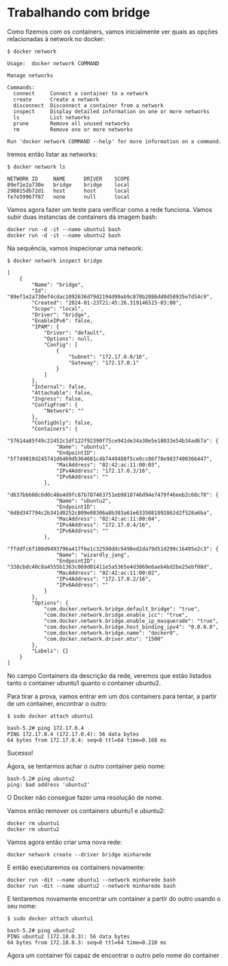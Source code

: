 # Trabalhando com bridge

Como fizemos com os containers, vamos inicialmente ver quais as opções relacionadas à network no docker:
```
$ docker network

Usage:  docker network COMMAND

Manage networks

Commands:
  connect     Connect a container to a network
  create      Create a network
  disconnect  Disconnect a container from a network
  inspect     Display detailed information on one or more networks
  ls          List networks
  prune       Remove all unused networks
  rm          Remove one or more networks

Run 'docker network COMMAND --help' for more information on a command.
```
Iremos então listar as networks:
```
$ docker network ls

NETWORK ID     NAME      DRIVER    SCOPE
89ef1e2a730e   bridge    bridge    local
290815db72d1   host      host      local
fe7e59967f87   none      null      local
```
Vamos agora fazer um teste para verificar como a rede funciona. Vamos subir duas instancias de containers da imagem bash:
```
docker run -d -it --name ubuntu1 bash
docker run -d -it --name ubuntu2 bash
```
Na sequência, vamos inspecionar uma network:
```
$ docker network inspect bridge

[
    {
        "Name": "bridge",
        "Id": "89ef1e2a730ef4cdac1092636d79d2194d99ab9c878b2086dd0d58935e7d54c9",
        "Created": "2024-01-23T21:45:26.319146515-03:00",
        "Scope": "local",
        "Driver": "bridge",
        "EnableIPv6": false,
        "IPAM": {
            "Driver": "default",
            "Options": null,
            "Config": [
                {
                    "Subnet": "172.17.0.0/16",
                    "Gateway": "172.17.0.1"
                }
            ]
        },
        "Internal": false,
        "Attachable": false,
        "Ingress": false,
        "ConfigFrom": {
            "Network": ""
        },
        "ConfigOnly": false,
        "Containers": {
            "57614a85f49c22452c1df122f92390f75ce941de34a30e5e18033e54b34ad67a": {
                "Name": "ubuntu1",
                "EndpointID": "5f749010d245741d6469db364681c4b7449488f5ce0cc86f78e9837400366447",
                "MacAddress": "02:42:ac:11:00:03",
                "IPv4Address": "172.17.0.3/16",
                "IPv6Address": ""
            },
            "d637bb608c6d0c48e4d9fc87b787463751eb9810746d94e7479f46eeb2c68c78": {
                "Name": "ubuntu2",
                "EndpointID": "6d8d347794c2b341d0252c809e08306a8b383a61e6335081892862d2f528a6ba",
                "MacAddress": "02:42:ac:11:00:04",
                "IPv4Address": "172.17.0.4/16",
                "IPv6Address": ""
            },
            "ffddfc6f100d9493796a417f6e1c32590ddc9498ed2da79d51d299c16495e2c3": {
                "Name": "wizardly_jang",
                "EndpointID": "338cbdc40c8a4555b1363c069d01411e5a5365e4d3069e6aeb4bd2be25ebf08d",
                "MacAddress": "02:42:ac:11:00:02",
                "IPv4Address": "172.17.0.2/16",
                "IPv6Address": ""
            }
        },
        "Options": {
            "com.docker.network.bridge.default_bridge": "true",
            "com.docker.network.bridge.enable_icc": "true",
            "com.docker.network.bridge.enable_ip_masquerade": "true",
            "com.docker.network.bridge.host_binding_ipv4": "0.0.0.0",
            "com.docker.network.bridge.name": "docker0",
            "com.docker.network.driver.mtu": "1500"
        },
        "Labels": {}
    }
]
```
No campo Containers da descrição da rede, veremos que estão listados tanto o container ubuntu1 quanto o container ubuntu2.

Para tirar a prova, vamos entrar em um dos containers para tentar, a partir de um container, encontrar o outro:
```
$ sudo docker attach ubuntu1

bash-5.2# ping 172.17.0.4
PING 172.17.0.4 (172.17.0.4): 56 data bytes
64 bytes from 172.17.0.4: seq=0 ttl=64 time=0.168 ms
```
Sucesso!

Agora, se tentarmos achar o outro container pelo nome:
```
bash-5.2# ping ubuntu2
ping: bad address 'ubuntu2'
```
O Docker não consegue fazer uma resolução de nome.

Vamos então remover os containers ubuntu1 e ubuntu2:
```
docker rm ubuntu1
docker rm ubuntu2
```

Vamos agora então criar uma nova rede:
```
docker network create --driver bridge minharede
```
E então executaremos os containers novamente:
```
docker run -dit --name ubuntu1 --network minharede bash
docker run -dit --name ubuntu2 --network minharede bash
```
E tentaremos novamente encontrar um container a partir do outro usando o seu nome:
```
$ sudo docker attach ubuntu1

bash-5.2# ping ubuntu2
PING ubuntu2 (172.18.0.3): 56 data bytes
64 bytes from 172.18.0.3: seq=0 ttl=64 time=0.210 ms
```
Agora um container foi capaz de encontrar o outro pelo nome do container